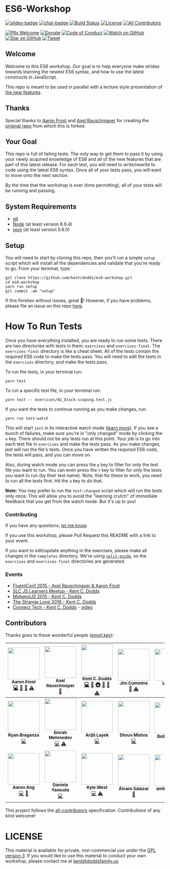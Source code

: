 # ES6-Workshop

[![slides-badge][slides-badge]][slides]
[![chat-badge][chat-badge]][chat]
[![Build Status][build-badge]][build]
[![License][license-badge]][license]
[![All Contributors](https://img.shields.io/badge/all_contributors-19-orange.svg?style=flat-square)](#contributors)

[![PRs Welcome][prs-badge]][prs]
[![Donate][donate-badge]][donate]
[![Code of Conduct][coc-badge]][coc]
[![Watch on GitHub][github-watch-badge]][github-watch]
[![Star on GitHub][github-star-badge]][github-star]
[![Tweet][twitter-badge]][twitter]

## Welcome

Welcome to this ES6 workshop. Our goal is to help everyone make strides towards learning the newest ES6 syntax, and
how to use the latest constructs in JavaScript.

This repo is meant to be used in parallel with a lecture style presentation of
[the new features](https://github.com/lukehoban/es6features).

## Thanks

Special thanks to [Aaron Frost](https://twitter.com/js_dev) and [Axel Rauschmayer](https://twitter.com/rauschma) for
creating the [original repo](https://github.com/aaronfrost/es6-workshop) from which this is forked.

## Your Goal

This repo is full of failing tests. The only way to get them to pass it by using your newly acquired knowledge of ES6
and all of the new features that are part of this latest release. For each test, you will need to write/rewrite to code
using the latest ES6 syntax. Once all of your tests pass, you will want to move onto the next section.

By the time that the workshop is over (time permitting), all of your tests will be running and passing.

## System Requirements

* [git][git]
* [Node][node] (at least version 8.9.4)
* [npm][npm] (at least version 5.6.0)

## Setup

You will need to start by cloning this repo, then you'll run a simple `setup` script which will install all the
dependencies and validate that you're ready to go. From your terminal, type:

```
git clone https://github.com/kentcdodds/es6-workshop.git
cd es6-workshop
yarn run setup
git commit -am "setup"
```


If this finishes without issues, great 👏! However, if you have problems, please file an issue on this repo [here](https://github.com/kentcdodds/es6-workshop/issues/new?title=Issues%20Setting%20Up&body=Here%27s%20my%20node/yarn%20version%20and%20the%20output%20when%20I%20run%20the%20commands:).

# How To Run Tests

Once you have everything installed, you are ready to run some tests. There are two directories with tests in them:
`exercises` and `exercises-final`. The `exercises-final` directory is like a cheat sheet. All of the tests contain the
required ES6 code to make the tests pass. You will need to edit the tests in the `exercises` directory, and make the
tests pass.

To run the tests, in your terminal run:

```
yarn test
```

To run a specific test file, in your terminal run:

```
yarn test -- exercises/01_block-scoping.test.js
```

If you want the tests to continue running as you make changes, run:

```
yarn run test:watch
```

This will start `jest` in its interactive watch mode ([learn more][watch-mode]). If you see a bunch of failures, make
sure you're in "only changed" mode by clicking the `o` key. There should not be any tests run at this point. Your
job is to go into each test file in `exercises` and make the tests pass. As you make changes, jest will run the file's
tests. Once you have written the required ES6 code, the tests will pass, and you can move on.

Also, during watch mode you can press the `p` key to filter for only the test file you want to run. You can even press the `t`
key to filter for only the tests you want to run (by their
test name). Note, that for these to work, you need to run all
the tests first. Hit the `a` key to do that.

**Note:** You may prefer to run the `test:changed` script which will run the tests only once. This will allow you to
avoid the "learning crutch" of immediate feedback that you get from the watch mode. But it's up to you!

### Contributing

If you have any questions, [let me know](https://twitter.com/kentcdodds).

If you use this workshop, please Pull Request this README with a link to your event.

If you want to edit/update anything in the exercises, please make all changes in the `templates` directory. We're using
[`split-guide`](https://git.io/split-guide), so the `exercises` and `exercises-final` directories are generated.

### Events

* [FluentConf 2015 - Axel Rauschmayer & Aaron Frost](http://fluentconf.com/javascript-html-2015/public/schedule/detail/38811)
* [SLC JS Learners Meetup - Kent C. Dodds](http://www.meetup.com/SLC-JS-Learners/events/220770922/)
* [MidwestJS 2015 - Kent C. Dodds](https://youtu.be/aeY6ctvsurs)
* [The Strange Loop 2016 - Kent C. Dodds](http://www.thestrangeloop.com/2016/es6-and-beyond.html)
* [Connect Tech - Kent C. Dodds](http://connect.tech/) - [video](https://youtu.be/nCP6jsN9XPI)

## Contributors

Thanks goes to these wonderful people ([emoji key](https://github.com/kentcdodds/all-contributors#emoji-key)):

<!-- ALL-CONTRIBUTORS-LIST:START - Do not remove or modify this section -->
<!-- prettier-ignore -->
| [<img src="https://avatars.githubusercontent.com/u/662832?v=3" width="100px;"/><br /><sub><b>Aaron Frost</b></sub>](https://github.com/aaronfrost)<br />[💻](https://github.com/kentcdodds/es6-workshop/commits?author=aaronfrost "Code") [📖](https://github.com/kentcdodds/es6-workshop/commits?author=aaronfrost "Documentation") [📢](#talk-aaronfrost "Talks") [⚠️](https://github.com/kentcdodds/es6-workshop/commits?author=aaronfrost "Tests") | [<img src="https://avatars.githubusercontent.com/u/526114?v=3" width="100px;"/><br /><sub><b>Axel Rauschmayer</b></sub>](http://rauschma.de/)<br />[📢](#talk-rauschma "Talks") | [<img src="https://avatars.githubusercontent.com/u/1500684?v=3" width="100px;"/><br /><sub><b>Kent C. Dodds</b></sub>](https://kentcdodds.com)<br />[💻](https://github.com/kentcdodds/es6-workshop/commits?author=kentcdodds "Code") [📖](https://github.com/kentcdodds/es6-workshop/commits?author=kentcdodds "Documentation") [🚇](#infra-kentcdodds "Infrastructure (Hosting, Build-Tools, etc)") [👀](#review-kentcdodds "Reviewed Pull Requests") [📢](#talk-kentcdodds "Talks") [⚠️](https://github.com/kentcdodds/es6-workshop/commits?author=kentcdodds "Tests") | [<img src="https://avatars.githubusercontent.com/u/108938?v=3" width="100px;"/><br /><sub><b>Jim Cummins</b></sub>](https://jimthedev.com)<br />[📖](https://github.com/kentcdodds/es6-workshop/commits?author=jimthedev "Documentation") [⚠️](https://github.com/kentcdodds/es6-workshop/commits?author=jimthedev "Tests") | [<img src="https://avatars.githubusercontent.com/u/11346889?v=3" width="100px;"/><br /><sub><b>Lindsey</b></sub>](http://lindsey.international)<br />[📖](https://github.com/kentcdodds/es6-workshop/commits?author=lmdragun "Documentation") | [<img src="https://avatars.githubusercontent.com/u/511893?v=3" width="100px;"/><br /><sub><b>Marius Butuc</b></sub>](https://github.com/mariusbutuc)<br />[💻](https://github.com/kentcdodds/es6-workshop/commits?author=mariusbutuc "Code") | [<img src="https://avatars.githubusercontent.com/u/1740882?v=3" width="100px;"/><br /><sub><b>Carlos Ortega</b></sub>](http://cyborgspider.com)<br />[📖](https://github.com/kentcdodds/es6-workshop/commits?author=cyborgspider "Documentation") |
| :---: | :---: | :---: | :---: | :---: | :---: | :---: |
| [<img src="https://avatars.githubusercontent.com/u/290242?v=3" width="100px;"/><br /><sub><b>Ryan Braganza</b></sub>](www.ryanbraganza.com)<br />[💻](https://github.com/kentcdodds/es6-workshop/commits?author=ryanbraganza "Code") | [<img src="https://avatars.githubusercontent.com/u/2297806?v=3" width="100px;"/><br /><sub><b>Emrah Mehmedov</b></sub>](https://github.com/GizmoMKD)<br />[💻](https://github.com/kentcdodds/es6-workshop/commits?author=GizmoMKD "Code") [⚠️](https://github.com/kentcdodds/es6-workshop/commits?author=GizmoMKD "Tests") | [<img src="https://avatars.githubusercontent.com/u/5607371?v=3" width="100px;"/><br /><sub><b>Arijit Layek</b></sub>](https://github.com/alayek)<br />[💻](https://github.com/kentcdodds/es6-workshop/commits?author=alayek "Code") | [<img src="https://avatars.githubusercontent.com/u/3013322?v=3" width="100px;"/><br /><sub><b>Dhruv Mishra</b></sub>](https://github.com/dhruvmishra)<br />[💻](https://github.com/kentcdodds/es6-workshop/commits?author=dhruvmishra "Code") | [<img src="https://avatars.githubusercontent.com/u/15032926?v=3" width="100px;"/><br /><sub><b>Bobby White</b></sub>](https://github.com/bobbyw1994)<br />[⚠️](https://github.com/kentcdodds/es6-workshop/commits?author=bobbyw1994 "Tests") | [<img src="https://avatars.githubusercontent.com/u/5714478?v=3" width="100px;"/><br /><sub><b>Ben Ilegbodu</b></sub>](http://www.benmvp.com)<br />[📖](https://github.com/kentcdodds/es6-workshop/commits?author=benmvp "Documentation") [⚠️](https://github.com/kentcdodds/es6-workshop/commits?author=benmvp "Tests") | [<img src="https://avatars0.githubusercontent.com/u/5298300?v=3" width="100px;"/><br /><sub><b>Thomas Greenhalgh</b></sub>](https://github.com/tgreenhalgh)<br />[💻](https://github.com/kentcdodds/es6-workshop/commits?author=tgreenhalgh "Code") |
| [<img src="https://avatars2.githubusercontent.com/u/7579804?v=3" width="100px;"/><br /><sub><b>Aaron Ang</b></sub>](https://github.com/aaronang)<br />[💻](https://github.com/kentcdodds/es6-workshop/commits?author=aaronang "Code") [📖](https://github.com/kentcdodds/es6-workshop/commits?author=aaronang "Documentation") | [<img src="https://avatars2.githubusercontent.com/u/12578347?v=3" width="100px;"/><br /><sub><b>Daniela Yassuda</b></sub>](https://github.com/danielasy)<br />[💻](https://github.com/kentcdodds/es6-workshop/commits?author=danielasy "Code") | [<img src="https://avatars3.githubusercontent.com/u/18150457?v=4" width="100px;"/><br /><sub><b>Kyle West</b></sub>](https://github.com/kyle-west)<br />[💻](https://github.com/kentcdodds/es6-workshop/commits?author=kyle-west "Code") [⚠️](https://github.com/kentcdodds/es6-workshop/commits?author=kyle-west "Tests") | [<img src="https://avatars0.githubusercontent.com/u/655613?v=4" width="100px;"/><br /><sub><b>Álvaro Salazar</b></sub>](http://twitter.com/xala3pa)<br />[📖](https://github.com/kentcdodds/es6-workshop/commits?author=xala3pa "Documentation") | [<img src="https://avatars.githubusercontent.com/u/118078892?v=4" width="100px;"/><br /><sub><b>ambujsahu81</b></sub>](https://github.com/ambujsahu81)<br />[📖](https://github.com/kentcdodds/es6-workshop/commits?author=ambujsahu81 "Documentation") |
<!-- ALL-CONTRIBUTORS-LIST:END -->

This project follows the [all-contributors](https://github.com/kentcdodds/all-contributors) specification. Contributions of any kind welcome!

# LICENSE

This material is available for private, non-commercial use under the
[GPL version 3](http://www.gnu.org/licenses/gpl-3.0-standalone.html). If you
would like to use this material to conduct your own workshop, please contact me
at kent@doddsfamily.us

[npm]: https://www.npmjs.com/
[yarn]: https://yarnpkg.com/
[node]: https://nodejs.org
[git]: https://git-scm.com/
[slides]: http://kcd.im/es6-intro-slides
[slides-badge]: https://cdn.rawgit.com/kentcdodds/custom-badges/2/badges/slides.svg
[chat]: https://gitter.im/kentcdodds/es6-workshop
[chat-badge]: https://img.shields.io/gitter/room/nwjs/nw.js.svg?style=flat-square
[build-badge]: https://img.shields.io/travis/kentcdodds/es6-workshop.svg?style=flat-square
[build]: https://travis-ci.org/kentcdodds/es6-workshop
[license-badge]: https://img.shields.io/badge/license-GPL%203.0%20License-blue.svg?style=flat-square
[license]: https://github.com/kentcdodds/es6-workshop/blob/master/README.md#license
[prs-badge]: https://img.shields.io/badge/PRs-welcome-brightgreen.svg?style=flat-square
[prs]: http://makeapullrequest.com
[donate-badge]: https://img.shields.io/badge/$-support-green.svg?style=flat-square
[donate]: http://kcd.im/donate
[coc-badge]: https://img.shields.io/badge/code%20of-conduct-ff69b4.svg?style=flat-square
[coc]: https://github.com/kentcdodds/es6-workshop/blob/master/other/CODE_OF_CONDUCT.md
[github-watch-badge]: https://img.shields.io/github/watchers/kentcdodds/es6-workshop.svg?style=social
[github-watch]: https://github.com/kentcdodds/es6-workshop/watchers
[github-star-badge]: https://img.shields.io/github/stars/kentcdodds/es6-workshop.svg?style=social
[github-star]: https://github.com/kentcdodds/es6-workshop/stargazers
[twitter]: https://twitter.com/intent/tweet?text=Check%20out%20es6-workshop%20by%20@kentcdodds%20https://github.com/kentcdodds/es6-workshop%20%F0%9F%91%8D
[twitter-badge]: https://img.shields.io/twitter/url/https/github.com/kentcdodds/es6-workshop.svg?style=social
[emojis]: https://github.com/kentcdodds/all-contributors#emoji-key
[all-contributors]: https://github.com/kentcdodds/all-contributors
[watch-mode]: https://egghead.io/lessons/javascript-use-jest-s-interactive-watch-mode?pl=testing-javascript-with-jest-a36c4074
